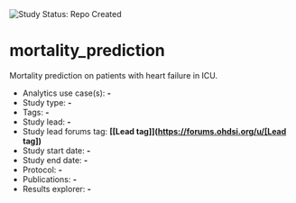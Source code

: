 <img src="https://img.shields.io/badge/Study%20Status-Repo%20Created-lightgray.svg" alt="Study Status: Repo Created">

# mortality_prediction
Mortality prediction on patients with heart failure in ICU.

- Analytics use case(s): **-**
- Study type: **-**
- Tags: **-**
- Study lead: **-**
- Study lead forums tag: **[[Lead tag]](https://forums.ohdsi.org/u/[Lead tag])**
- Study start date: **-**
- Study end date: **-**
- Protocol: **-**
- Publications: **-**
- Results explorer: **-**

